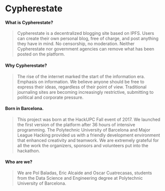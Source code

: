 # Cypherestate
#### What is Cypherestate?

>Cypherestate is a decentralized blogging site based on IPFS. Users can create their own personal blog, free of charge, and post anything they have in mind. No censorship, no moderation. Neither Cypherestate nor government agencies can remove what has been posted on the platform.

#### Why Cypherestate?

>The rise of the internet marked the start of the information era. Emphasis on information. We believe anyone should be free to express their ideas, regardless of their point of view. Traditional journaling sites are becoming increasingly restrictive, submitting to political and corporate pressure.

#### Born in Barcelona.

>This project was born at the HackUPC Fall event of 2017. We launched the first version of the platform after 36 hours of intensive programming. The Polytechnic University of Barcelona and Major League Hacking provided us with a friendly development environment that enhanced creativity and teamwork. We are extremely grateful for all the work the organizers, sponsors and volunteers put into the hackathon.

#### Who are we?

>We are Pol Baladas, Eric Alcaide and Oscar Cuatrecasas, students from the Data Science and Engineering degree at Polytechnic University of Barcelona.
